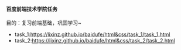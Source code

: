 #### 百度前端技术学院任务
目的：复习前端基础，巩固学习~
* task_1:https://lixinz.github.io/baidufe/html&css/task_1/task_1.html
* task_2:https://lixinz.github.io/baidufe/html&css/task_2/task_2.html
